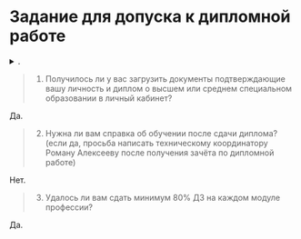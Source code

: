 # Задание для допуска к дипломной работе 

<details><summary>.</summary>

> Уважаемые студенты, рады приветствовать вас на дипломном модуле!
> 
> Для того, чтобы получить доступ к дипломному заданию и курсу «Антология трудоустройства» от Центра развития карьеры Нетологии, ответьте, пожалуйста, на несколько простых вопросов. Это поможет нам организовать выдачу диплома о профпереподготовке после завершения обучения:
> 
> 1. Получилось ли у вас загрузить документы подтверждающие вашу личность и диплом о высшем или среднем специальном образовании в личный кабинет?
> 
>     - Да, (если да, то прошу предоставить скриншот личного кабинета ссылкой)  - 
>     - Нет, не загрузил(а), но сделаю это в ближайшее время.   - 
>     - Нет, у меня нет всех необходимых документов (диплома).  - 
>     - Студентов, у которых нет диплома о высшем и среднем специальном образовании, прошу ответить дополнительно на следующие вопросы:
> 
> 2. Нужна ли вам справка об обучении после сдачи диплома? (если да, просьба написать техническому координатору Роману Алексееву после получения зачёта по дипломной работе)
> 
>     - Да (Обратите внимание, справка выдаётся студентам у которых нет диплома о высшем или среднем специальном образовании)
>     - Нет
> 
> Для допуска к выполнению дипломной работы необходимо успешно завершить все модули входящие в профессию. Необходимо выполнить минимум 80% ДЗ на каждом модуле.
> 
> 3. Удалось ли вам сдать минимум 80% ДЗ на каждом модуле профессии?
> 
>     - Да (Поздравляю!!! Я вам сообщю кто ваш дипломный руководитель)
>     - Нет (В этом случае у вас нет допуска к выполнению дипломной работы. Если у вас нет возможности сдавать ДЗ на ваших модулях, просьба связаться с координатором вашей профессии)
> 
> Заранее большое спасибо вам за ответы.

</details>



> 1. Получилось ли у вас загрузить документы подтверждающие вашу личность и диплом о высшем или среднем специальном образовании в личный кабинет?

Да.

> 2. Нужна ли вам справка об обучении после сдачи диплома? (если да, просьба написать техническому координатору Роману Алексееву после получения зачёта по дипломной работе)

Нет.

> 3. Удалось ли вам сдать минимум 80% ДЗ на каждом модуле профессии?

Да.